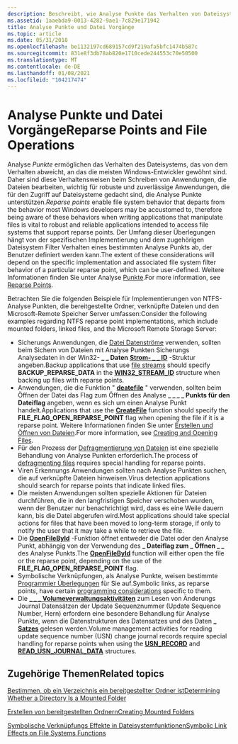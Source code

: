 ```yaml
---
description: Beschreibt, wie Analyse Punkte das Verhalten von Dateisystemen ermöglichen, die von den meisten Windows-Entwicklern erwartet werden.
ms.assetid: 1aaebda9-0013-4282-9ae1-7c829e171942
title: Analyse Punkte und Datei Vorgänge
ms.topic: article
ms.date: 05/31/2018
ms.openlocfilehash: be1132197cd689157cd9f219afa5bfc1474b587c
ms.sourcegitcommit: 831e8f3db78ab820e1710cede244553c70e50500
ms.translationtype: MT
ms.contentlocale: de-DE
ms.lasthandoff: 01/08/2021
ms.locfileid: "104217474"
---
```

# <a name="reparse-points-and-file-operations"></a><span data-ttu-id="5b625-103">Analyse Punkte und Datei Vorgänge</span><span class="sxs-lookup"><span data-stu-id="5b625-103">Reparse Points and File Operations</span></span>

<span data-ttu-id="5b625-104">Analyse *Punkte* ermöglichen das Verhalten des Dateisystems, das von dem Verhalten abweicht, an das die meisten Windows-Entwickler gewöhnt sind. Daher sind diese Verhaltensweisen beim Schreiben von Anwendungen, die Dateien bearbeiten, wichtig für robuste und zuverlässige Anwendungen, die für den Zugriff auf Dateisysteme gedacht sind, die Analyse Punkte unterstützen.</span><span class="sxs-lookup"><span data-stu-id="5b625-104">*Reparse points* enable file system behavior that departs from the behavior most Windows developers may be accustomed to, therefore being aware of these behaviors when writing applications that manipulate files is vital to robust and reliable applications intended to access file systems that support reparse points.</span></span> <span data-ttu-id="5b625-105">Der Umfang dieser Überlegungen hängt von der spezifischen Implementierung und dem zugehörigen Dateisystem Filter Verhalten eines bestimmten Analyse Punkts ab, der Benutzer definiert werden kann.</span><span class="sxs-lookup"><span data-stu-id="5b625-105">The extent of these considerations will depend on the specific implementation and associated file system filter behavior of a particular reparse point, which can be user-defined.</span></span> <span data-ttu-id="5b625-106">Weitere Informationen finden Sie unter Analyse [Punkte](reparse-points.md).</span><span class="sxs-lookup"><span data-stu-id="5b625-106">For more information, see [Reparse Points](reparse-points.md).</span></span>

<span data-ttu-id="5b625-107">Betrachten Sie die folgenden Beispiele für Implementierungen von NTFS-Analyse Punkten, die bereitgestellte Ordner, verknüpfte Dateien und den Microsoft-Remote Speicher Server umfassen:</span><span class="sxs-lookup"><span data-stu-id="5b625-107">Consider the following examples regarding NTFS reparse point implementations, which include mounted folders, linked files, and the Microsoft Remote Storage Server:</span></span>

-   <span data-ttu-id="5b625-108">Sicherungs Anwendungen, die [Datei Datenströme](file-streams.md) verwenden, sollten beim Sichern von Dateien mit Analyse Punkten Sicherungs Analysedaten in der Win32- **\_ \_ Daten** [**Strom- \_ \_ ID**](/windows/desktop/api/winbase/ns-winbase-win32_stream_id) -Struktur angeben.</span><span class="sxs-lookup"><span data-stu-id="5b625-108">Backup applications that use [file streams](file-streams.md) should specify **BACKUP\_REPARSE\_DATA** in the [**WIN32\_STREAM\_ID**](/windows/desktop/api/winbase/ns-winbase-win32_stream_id) structure when backing up files with reparse points.</span></span>
-   <span data-ttu-id="5b625-109">Anwendungen, die die Funktion " [**deatefile**](/windows/desktop/api/FileAPI/nf-fileapi-createfilea) " verwenden, sollten beim Öffnen der Datei das Flag zum Öffnen des Analyse **\_ \_ \_ \_ Punkts für den Dateiflag** angeben, wenn es sich um einen Analyse Punkt handelt.</span><span class="sxs-lookup"><span data-stu-id="5b625-109">Applications that use the [**CreateFile**](/windows/desktop/api/FileAPI/nf-fileapi-createfilea) function should specify the **FILE\_FLAG\_OPEN\_REPARSE\_POINT** flag when opening the file if it is a reparse point.</span></span> <span data-ttu-id="5b625-110">Weitere Informationen finden Sie unter [Erstellen und Öffnen von Dateien](creating-and-opening-files.md).</span><span class="sxs-lookup"><span data-stu-id="5b625-110">For more information, see [Creating and Opening Files](creating-and-opening-files.md).</span></span>
-   <span data-ttu-id="5b625-111">Für den Prozess der [Defragmentierung von Dateien](defragmenting-files.md) ist eine spezielle Behandlung von Analyse Punkten erforderlich.</span><span class="sxs-lookup"><span data-stu-id="5b625-111">The process of [defragmenting files](defragmenting-files.md) requires special handling for reparse points.</span></span>
-   <span data-ttu-id="5b625-112">Viren Erkennungs Anwendungen sollten nach Analyse Punkten suchen, die auf verknüpfte Dateien hinweisen.</span><span class="sxs-lookup"><span data-stu-id="5b625-112">Virus detection applications should search for reparse points that indicate linked files.</span></span>
-   <span data-ttu-id="5b625-113">Die meisten Anwendungen sollten spezielle Aktionen für Dateien durchführen, die in den langfristigen Speicher verschoben wurden, wenn der Benutzer nur benachrichtigt wird, dass es eine Weile dauern kann, bis die Datei abgerufen wird.</span><span class="sxs-lookup"><span data-stu-id="5b625-113">Most applications should take special actions for files that have been moved to long-term storage, if only to notify the user that it may take a while to retrieve the file.</span></span>
-   <span data-ttu-id="5b625-114">Die [**OpenFileById**](/windows/desktop/api/WinBase/nf-winbase-openfilebyid) -Funktion öffnet entweder die Datei oder den Analyse Punkt, abhängig von der Verwendung des **\_ Dateiflag zum \_ Öffnen \_ \_** des Analyse Punkts.</span><span class="sxs-lookup"><span data-stu-id="5b625-114">The [**OpenFileById**](/windows/desktop/api/WinBase/nf-winbase-openfilebyid) function will either open the file or the reparse point, depending on the use of the **FILE\_FLAG\_OPEN\_REPARSE\_POINT** flag.</span></span>
-   <span data-ttu-id="5b625-115">Symbolische Verknüpfungen, als Analyse Punkte, weisen bestimmte [Programmier Überlegungen](symbolic-link-programming-considerations.md) für Sie auf.</span><span class="sxs-lookup"><span data-stu-id="5b625-115">Symbolic links, as reparse points, have certain [programming considerations](symbolic-link-programming-considerations.md) specific to them.</span></span>
-   <span data-ttu-id="5b625-116">Die [**\_ \_ \_ Volumeverwaltungsaktivitäten**](/windows/desktop/api/WinIoCtl/ns-winioctl-read_usn_journal_data_v0) zum Lesen von Änderungs Journal Datensätzen der Update Sequenznummer (Update Sequence Number, Hern) erfordern eine besondere Behandlung für Analyse Punkte, wenn die Datenstrukturen des Datensatzes und des Daten [**\_ Satzes**](/windows/desktop/api/WinIoCtl/ns-winioctl-usn_record_v2) gelesen werden.</span><span class="sxs-lookup"><span data-stu-id="5b625-116">Volume management activities for reading update sequence number (USN) change journal records require special handling for reparse points when using the [**USN\_RECORD**](/windows/desktop/api/WinIoCtl/ns-winioctl-usn_record_v2) and [**READ\_USN\_JOURNAL\_DATA**](/windows/desktop/api/WinIoCtl/ns-winioctl-read_usn_journal_data_v0) structures.</span></span>

## <a name="related-topics"></a><span data-ttu-id="5b625-117">Zugehörige Themen</span><span class="sxs-lookup"><span data-stu-id="5b625-117">Related topics</span></span>

<dl> <dt>

[<span data-ttu-id="5b625-118">Bestimmen, ob ein Verzeichnis ein bereitgestellter Ordner ist</span><span class="sxs-lookup"><span data-stu-id="5b625-118">Determining Whether a Directory Is a Mounted Folder</span></span>](determining-whether-a-directory-is-a-volume-mount-point.md)
</dt> <dt>

[<span data-ttu-id="5b625-119">Erstellen von bereitgestellten Ordnern</span><span class="sxs-lookup"><span data-stu-id="5b625-119">Creating Mounted Folders</span></span>](mounting-and-dismounting-a-volume.md)
</dt> <dt>

[<span data-ttu-id="5b625-120">Symbolische Verknüpfungs Effekte in Dateisystemfunktionen</span><span class="sxs-lookup"><span data-stu-id="5b625-120">Symbolic Link Effects on File Systems Functions</span></span>](symbolic-link-effects-on-file-systems-functions.md)
</dt> </dl>

 

 
